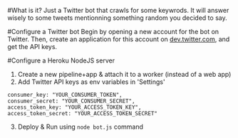 #What is it?
Just a Twitter bot that crawls for some keywrods. It will answer wisely to some tweets mentionning something random you decided to say.

#Configure a Twitter bot
Begin by opening a new account for the bot on Twitter. Then, create an application for this account on [dev.twitter.com](http://dev.twitter.com), and get the API keys.

#Configure a Heroku NodeJS server
1) Create a new pipeline+app & attach it to a worker (instead of a web app)
2) Add Twitter API keys as env variables in 'Settings'
```
consumer_key: "YOUR_CONSUMER_TOKEN",
consumer_secret: "YOUR_CONSUMER_SECRET",
access_token_key: "YOUR_ACCESS_TOKEN_KEY",
access_token_secret: "YOUR_ACCESS_TOKEN_SECRET"
```
3) Deploy & Run using `node bot.js` command
